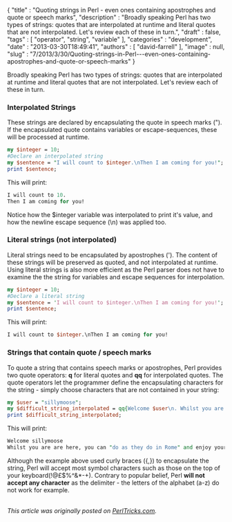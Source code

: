 {
   "title" : "Quoting strings in Perl - even ones containing apostrophes and quote or speech marks",
   "description" : "Broadly speaking Perl has two types of strings: quotes that are interpolated at runtime and literal quotes that are not interpolated. Let's review each of these in turn.",
   "draft" : false,
   "tags" : [
      "operator",
      "string",
      "variable"
   ],
   "categories" : "development",
   "date" : "2013-03-30T18:49:41",
   "authors" : [
      "david-farrell"
   ],
   "image" : null,
   "slug" : "7/2013/3/30/Quoting-strings-in-Perl---even-ones-containing-apostrophes-and-quote-or-speech-marks"
}


Broadly speaking Perl has two types of strings: quotes that are interpolated at runtime and literal quotes that are not interpolated. Let's review each of these in turn.

### Interpolated Strings

These strings are declared by encapsulating the quote in speech marks ("). If the encapsulated quote contains variables or escape-sequences, these will be processed at runtime.

```perl
my $integer = 10;
#Declare an interpolated string
my $sentence = "I will count to $integer.\nThen I am coming for you!";
print $sentence;
```

This will print:

```perl
I will count to 10. 
Then I am coming for you!
```

Notice how the $integer variable was interpolated to print it's value, and how the newline escape sequence (\\n) was applied too.

### Literal strings (not interpolated)

Literal strings need to be encapsulated by apostrophes ('). The content of these strings will be preserved as quoted, and not interpolated at runtime. Using literal strings is also more efficient as the Perl parser does not have to examine the the string for variables and escape sequences for interpolation.

```perl
my $integer = 10;
#Declare a literal string
my $sentence = 'I will count to $integer.\nThen I am coming for you!';
print $sentence;
```

This will print:

```perl
I will count to $integer.\nThen I am coming for you!
```

### Strings that contain quote / speech marks

To quote a string that contains speech marks or apostrophes, Perl provides two quote operators: **q** for literal quotes and **qq** for interpolated quotes. The quote operators let the programmer define the encapsulating characters for the string - simply choose characters that are not contained in your string:

```perl
my $user = "sillymoose";
my $difficult_string_interpolated = qq{Welcome $user\n. Whilst you are are here, you can "do as they do in Rome" and enjoy yourself};
print $difficult_string_interpolated;
```

This will print:

```perl
Welcome sillymoose
Whilst you are are here, you can "do as they do in Rome" and enjoy yourself
```

Although the example above used curly braces ({,}) to encapsulate the string, Perl will accept most symbol characters such as those on the top of your keyboard(!@£$%^&\*-+). Contrary to popular belief, Perl **will not accept any character** as the delimiter - the letters of the alphabet (a-z) do not work for example.

\
*This article was originally posted on [PerlTricks.com](http://perltricks.com).*
